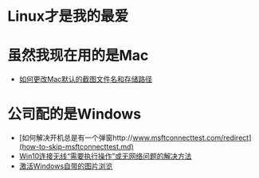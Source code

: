 # Linux才是我的最爱

# 虽然我现在用的是Mac

- [如何更改Mac默认的截图文件名和存储路径](some-tips-for-snapshot-on-mac.md)

# 公司配的是Windows

- [如何解决开机总是有一个弹窗http://www.msftconnecttest.com/redirect](how-to-skip-msftconnecttest.md)
- [Win10连接无线“需要执行操作”或无网络问题的解决方法](needs-action-when-connect-wireless-in-windows10.md)
- [激活Windows自带的图片浏览](enable-windows-picture-viewer.md)

